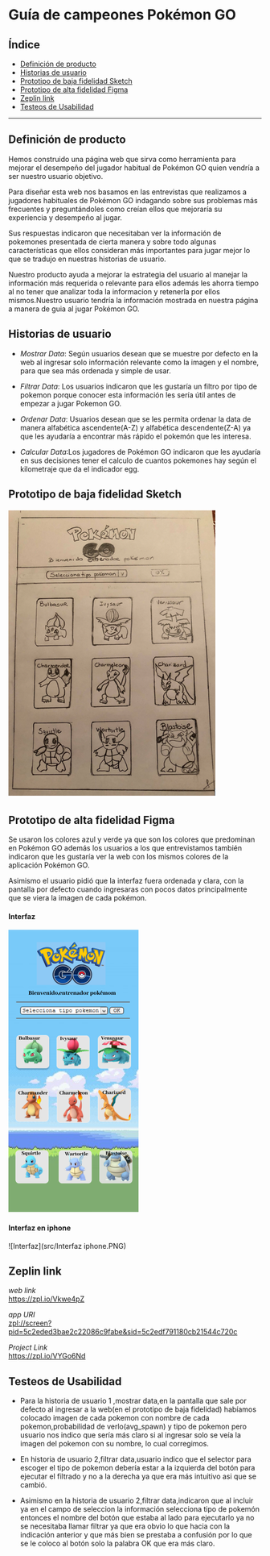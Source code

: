 # **Guía de campeones Pokémon GO**

## Índice

* [Definición de producto](#Definición-de-producto)
* [Historias de usuario](#Historias-de-usuario)
* [Prototipo de baja fidelidad Sketch](#Prototipo-de-baja-fidelidad-Sketch)
* [Prototipo de alta fidelidad Figma](#Prototipo-de-alta-fidelidad-Figma)
* [Zeplin link](#Zeplin-link)
* [Testeos de Usabilidad](#Testeos-de-Usabilidad)

***

## Definición de producto
Hemos construido una página web que sirva como herramienta para mejorar el  desempeño del jugador habitual de Pokémon GO quien vendría a ser nuestro usuario objetivo.

Para diseñar esta web nos basamos en las entrevistas que realizamos a jugadores habituales de Pokémon GO   indagando sobre sus problemas más frecuentes y preguntándoles como creían ellos que mejoraría su experiencia y desempeño al jugar.

Sus respuestas indicaron que necesitaban ver la  información de pokemones presentada de  cierta manera y sobre todo algunas características que ellos consideran más importantes para  jugar mejor lo que se tradujo en nuestras historias de usuario.

Nuestro producto ayuda a mejorar la estrategia del usuario al manejar la información más requerida o relevante para  ellos además les ahorra tiempo al no tener que analizar toda la informacion y retenerla por ellos mismos.Nuestro usuario tendría la información mostrada en nuestra página a manera de guia al jugar Pokémon GO.

## Historias de usuario
* *Mostrar Data*: Según usuarios desean que se muestre por defecto en la web al ingresar solo información relevante como la imagen y el nombre, para que sea más ordenada y simple de usar.

* *Filtrar Data*: Los usuarios indicaron que les gustaría un  filtro por tipo de pokemon porque conocer esta información les sería útil antes de empezar a jugar Pokemon GO.

* *Ordenar Data*: Usuarios desean que se les permita ordenar la data de manera alfabética ascendente(A-Z) y alfabética descendente(Z-A) ya que les ayudaría a encontrar más rápido el pokemón que les interesa.

* *Calcular Data*:Los jugadores de Pokémon GO indicaron que les ayudaría en sus decisiones tener el calculo de cuantos pokemones hay según el kilometraje que da el indicador egg.


## Prototipo de baja fidelidad Sketch
![Sketch](src/Sketch.JPG)


## Prototipo de alta fidelidad Figma
Se usaron los colores azul y verde ya que son los colores que predominan en Pokémon GO además los usuarios a los que entrevistamos también indicaron que les gustaría ver la web con los mismos colores de la aplicación Pokémon GO.

Asimismo el usuario pidió que la interfaz fuera ordenada y clara, con la pantalla por defecto cuando ingresaras con pocos datos principalmente que se viera la imagen de cada pokémon.


#### Interfaz
![Interfaz](src/Interfaz.PNG)

#### Interfaz en iphone
![Interfaz](src/Interfaz iphone.PNG)



## Zeplin link

*web link*  
<https://zpl.io/Vkwe4pZ>  

*app URI*  
<zpl://screen?pid=5c2eded3bae2c22086c9fabe&sid=5c2edf791180cb21544c720c>

*Project Link*  
<https://zpl.io/VYGo6Nd>



## Testeos de Usabilidad  

* Para la historia de usuario 1 ,mostrar data,en la pantalla  que sale por defecto al ingresar a la web(en el prototipo de baja fidelidad) habíamos colocado imagen de cada pokemon con nombre de cada pokemon,probabilidad de verlo(avg_spawn) y tipo de pokemon pero usuario nos indico que sería más claro si al ingresar solo se veía la imagen del pokemon con su nombre, lo cual corregimos.

* En historia de usuario 2,filtrar data,usuario indico que el selector para escoger el tipo de pokemon debería estar a la izquierda del botón para ejecutar el filtrado y no a la derecha ya que era más intuitivo asi que se cambió.

* Asimismo en la historia de usuario 2,filtrar data,indicaron que al incluir ya en el campo de seleccion la información selecciona tipo de pokemón entonces el nombre del botón que estaba al lado para ejecutarlo ya no se necesitaba llamar filtrar ya que era obvio lo que hacia con la indicación anterior y que más bien se prestaba a confusión por lo que se le coloco al botón solo la palabra OK que era más claro.
